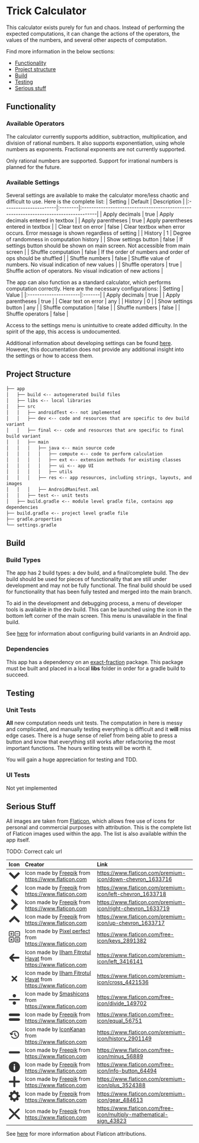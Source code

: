 # Trick Calculator

This calculator exists purely for fun and chaos.
Instead of performing the expected computations, it can change the actions of the operators, the values of the numbers, and several other aspects of computation.

Find more information in the below sections:
* [Functionality](#functionality)
* [Project structure](#project-structure)
* [Build](#build)
* [Testing](#testing)
* [Serious stuff](#serious-stuff)

## Functionality

### Available Operators
The calculator currently supports addition, subtraction, multiplication, and division of rational numbers.
It also supports exponentiation, using whole numbers as exponents.
Fractional exponents are not currently supported.

Only rational numbers are supported. 
Support for irrational numbers is planned for the future.

### Available Settings
Several settings are available to make the calculator more/less chaotic and difficult to use.
Here is the complete list:
| Setting               | Default | Description                                                                         |
|:----------------------|:--------|:------------------------------------------------------------------------------------|
| Apply decimals        | true    | Apply decimals entered in textbox                                                   |
| Apply parentheses     | true    | Apply parentheses entered in textbox                                                |
| Clear text on error   | false   | Clear textbox when error occurs. Error message is shown regardless of setting       |
| History               | 1       | Degree of randomness in computation history                                         |
| Show settings button  | false   | If settings button should be shown on main screen. Not accessible from main screen  |
| Shuffle computation   | false   | If the order of numbers and order of ops should be shuffled                         |
| Shuffle numbers       | false   | Shuffle value of numbers. No visual indication of new values                        |
| Shuffle operators     | true    | Shuffle action of operators. No visual indication of new actions                    |

The app can also function as a standard calculator, which performs computation correctly.
Here are the necessary configurations:
| Setting               | Value  |
|:----------------------|:-------|
| Apply decimals        | true   |
| Apply parentheses     | true   |
| Clear text on error   | any    |
| History               | 0      |
| Show settings button  | any    |
| Shuffle computation   | false  |
| Shuffle numbers       | false  |
| Shuffle operators     | false  |

Access to the settings menu is unintuitive to create added difficulty.
In the spirit of the app, this access is undocumented.

Additional information about developing settings can be found [here](https://github.com/lbressler13/trick-calculator/blob/main/app/src/main/java/com/example/trickcalculator/ui/settings/README.md).
However, this documentation does not provide any additional insight into the settings or how to access them.

## Project Structure
```project
├── app
│   ├── build <-- autogenerated build files
│   ├── libs <-- local libraries
│   ├── src
│   │   ├── androidTest <-- not implemented
│   │   ├── dev <-- code and resources that are specific to dev build variant
│   │   ├── final <-- code and resources that are specific to final build variant
│   │   ├── main
│   │   │   ├── java <-- main source code
│   │   │   │   ├── compute <-- code to perform calculation
│   │   │   │   ├── ext <-- extension methods for existing classes
│   │   │   │   ├── ui <-- app UI
│   │   │   │   ├── utils
│   │   │   ├── res <-- app resources, including strings, layouts, and images
│   │   │   ├── AndroidManifest.xml
│   │   ├── test <-- unit tests
│   ├── build.gradle <-- module level gradle file, contains app dependencies
├── build.gradle <-- project level gradle file
├── gradle.properties
└── settings.gradle
```

## Build

### Build Types
The app has 2 build types: a dev build, and a final/complete build.
The dev build should be used for pieces of functionality that are still under development and may not be fully functional.
The final build should be used for functionality that has been fully tested and merged into the main branch.

To aid in the development and debugging process, a menu of developer tools is available in the dev build.
This can be launched using the icon in the bottom left corner of the main screen.
This menu is unavailable in the final build.

See [here](https://developer.android.com/studio/build/build-variants) for information about configuring build variants in an Android app.

### Dependencies
This app has a dependency on an [exact-fraction](https://github.com/lbressler13/exact-numbers) package.
This package must be built and placed in a local **libs** folder in order for a gradle build to succeed.

## Testing

### Unit Tests
**All** new computation needs unit tests.
The computation in here is messy and complicated, and manually testing everything is difficult and it **will** miss edge cases.
There is a huge sense of relief from being able to press a button and know that everything still works after refactoring the most important functions.
The hours writing tests will be worth it. 

You will gain a huge appreciation for testing and TDD.

### UI Tests
Not yet implemented

## Serious Stuff
All images are taken from [Flaticon](https://www.flaticon.com/), which allows free use of icons for personal and commercial purposes with attribution.
This is the complete list of Flaticon images used within the app.
The list is also available within the app itself.

TODO: Correct calc url

| Icon                                                        | Creator                                                                                                                    | Link                                                                  |
|:------------------------------------------------------------|:---------------------------------------------------------------------------------------------------------------------------|:----------------------------------------------------------------------|
| ![img](app/src/main/res/drawable-hdpi/ic_chevron_down.png)  | Icon made by [Freepik](https://www.flaticon.com/authors/freepik) from <https://www.flaticon.com>                           | <https://www.flaticon.com/premium-icon/down-chevron_1633716>          |
| ![img](app/src/main/res/drawable-hdpi/ic_chevron_left.png)  | Icon made by [Freepik](https://www.flaticon.com/authors/freepik) from <https://www.flaticon.com>                           | <https://www.flaticon.com/premium-icon/left-chevron_1633718>          |
| ![img](app/src/main/res/drawable-hdpi/ic_chevron_right.png) | Icon made by [Freepik](https://www.flaticon.com/authors/freepik) from <https://www.flaticon.com>                           | <https://www.flaticon.com/premium-icon/right-chevron_1633719>         |
| ![img](app/src/main/res/drawable-hdpi/ic_chevron_up.png)    | Icon made by [Freepik](https://www.flaticon.com/authors/freepik) from <https://www.flaticon.com>                           | <https://www.flaticon.com/premium-icon/up-chevron_1633717>            |
| ![img](app/src/main/res/drawable-hdpi/launcher.png)         | Icon made by [Pixel perfect](https://www.flaticon.com/authors/pixel-perfect) from <https://www.flaticon.com>               | <https://www.flaticon.com/free-icon/keys_2891382>                     |
| ![img](app/src/main/res/drawable-hdpi/ic_arrow_left.png)    | Icon made by [Ilham Fitrotul Hayat](https://www.flaticon.com/authors/ilham-fitrotul-hayat) from <https://www.flaticon.com> | <https://www.flaticon.com/premium-icon/left_3416141>                  |
| ![img](app/src/main/res/drawable-hdpi/ic_close.png)         | Icon made by [Ilham Fitrotul Hayat](https://www.flaticon.com/authors/ilham-fitrotul-hayat) from <https://www.flaticon.com> | <https://www.flaticon.com/premium-icon/cross_4421536>                 |
| ![img](app/src/main/res/drawable-hdpi/ic_divide.png)        | Icon made by [Smashicons](https://www.flaticon.com/authors/smashicons) from <https://www.flaticon.com>                     | <https://www.flaticon.com/free-icon/divide_149702>                    |
| ![img](app/src/main/res/drawable-hdpi/ic_equals.png)        | Icon made by [Freepik](https://www.flaticon.com/authors/freepik) from <https://www.flaticon.com>                           | <https://www.flaticon.com/free-icon/equal_56751>                      |
| ![img](app/src/main/res/drawable-hdpi/ic_history.png)       | Icon made by [IconKanan](https://www.flaticon.com/authors/iconkanan) from <https://www.flaticon.com>                       | <https://www.flaticon.com/premium-icon/history_2901149>               |
| ![img](app/src/main/res/drawable-hdpi/ic_minus.png)         | Icon made by [Freepik](https://www.flaticon.com/authors/freepik) from <https://www.flaticon.com>                           | <https://www.flaticon.com/free-icon/minus_56889>                      |
| ![img](app/src/main/res/drawable-hdpi/ic_info.png)          | Icon made by [Freepik](https://www.flaticon.com/authors/freepik) from <https://www.flaticon.com>                           | <https://www.flaticon.com/free-icon/info-button_64494>                |
| ![img](app/src/main/res/drawable-hdpi/ic_plus.png)          | Icon made by [Freepik](https://www.flaticon.com/authors/freepik) from <https://www.flaticon.com>                           | <https://www.flaticon.com/premium-icon/plus_3524388>                  |
| ![img](app/src/main/res/drawable-hdpi/ic_settings.png)      | Icon made by [Freepik](https://www.flaticon.com/authors/freepik) from <https://www.flaticon.com>                           | <https://www.flaticon.com/premium-icon/gear_484613>                   |
| ![img](app/src/main/res/drawable-hdpi/ic_times.png)         | Icon made by [Freepik](https://www.flaticon.com/authors/freepik) from <https://www.flaticon.com>                           | <https://www.flaticon.com/free-icon/multiply-mathematical-sign_43823> |

See [here](https://support.flaticon.com/s/article/Attribution-How-when-and-where-FI?language=en_US&Id=ka03V0000004Q5lQAE) for more information about Flaticon attributions.
